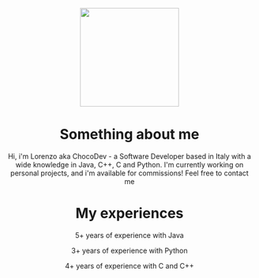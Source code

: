 <p align="center">
  <img width="200" src="https://i.imgur.com/OM2kbmh.png" alt="">
</p>
<h1 align="center">Something about me</h1>

<p align="center">Hi, i'm Lorenzo aka ChocoDev - a Software Developer based in Italy with a wide knowledge in Java, C++, C and Python. I'm currently working on personal projects, and i'm available for commissions! Feel free to contact me</p>

<h1 align="center">My experiences</h1>
<p align="center">5+ years of experience with Java</p>
<p align="center">3+ years of experience with Python</p>
<p align="center">4+ years of experience with C and C++</p>
